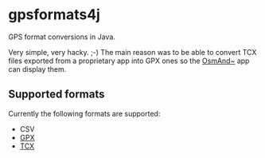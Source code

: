 # gpsformats4j

GPS format conversions in Java.

Very simple, very hacky. ;-) The main reason was to be able to convert
TCX files exported from a proprietary app into GPX ones so the 
[OsmAnd~](https://fossdroid.com/a/osmand~.html) app can display them.

## Supported formats

Currently the following formats are supported:

* CSV
* [GPX](https://en.wikipedia.org/wiki/GPS_Exchange_Format)
* [TCX](https://en.wikipedia.org/wiki/Training_Center_XML)
